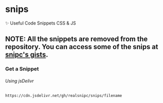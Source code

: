 # snips
✨ Useful Code Snippets CSS &amp; JS

## NOTE: All the snippets are removed from the repository. You can access some of the snips at [snipc's gists](https://gist.github.com/realsnipc).
### Get a Snippet

###### Using jsDelivr

```
https://cdn.jsdelivr.net/gh/realsnipc/snips/filename
```
